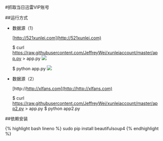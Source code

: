 #抓取当日迅雷VIP账号


##运行方式

* 数据源（1）

	[http://521xunlei.com](http://521xunlei.com)
	
	$ curl https://raw.githubusercontent.com/JeffreyWei/xunleiaccount/master/app.py > app.py
	![](http://images.weiphone.net/data/attachment/forum/201505/29/113947kl6hwllwwwwbx3bt.png)
	
	$ python  app.py
	![](http://images.weiphone.net/data/attachment/forum/201505/28/140212h82thg0at899z4bi.png)
* 数据源（2）
	
	[http://http://xlfans.com](http://http://xlfans.com)
	
	$ curl https://raw.githubusercontent.com/JeffreyWei/xunleiaccount/master/app2.py > app.py
	$ python  app2.py


##依赖安装

{% highlight bash lineno %}
sudo pip install beautifulsoup4
{%  endhighlight %}
